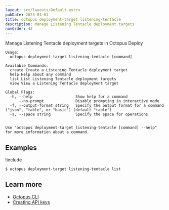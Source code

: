 ```yaml
---
layout: src/layouts/Default.astro
pubDate: 2023-01-01
title: octopus deployment-target listening-tentacle
description: Manage Listening Tentacle deployment targets
navOrder: 42
---
```


Manage Listening Tentacle deployment targets in Octopus Deploy


```text
Usage:
  octopus deployment-target listening-tentacle [command]

Available Commands:
  create Create a Listening Tentacle deployment target
  help Help about any command
  list List Listening Tentacle deployment targets
  view View a Listening Tentacle deployment target

Global Flags:
  -h, --help                   Show help for a command
      --no-prompt              Disable prompting in interactive mode
  -f, --output-format string   Specify the output format for a command ("json", "table", or "basic") (default "table")
  -s, --space string           Specify the space for operations


Use "octopus deployment-target listening-tentacle [command] --help" for more information about a command.
```

## Examples

!include <samples-instance>


```text
$ octopus deployment-target listening-tentacle list

```

## Learn more

- [Octopus CLI](/docs/octopus-rest-api/cli/index.md)
- [Creating API keys](/docs/octopus-rest-api/how-to-create-an-api-key.md)
